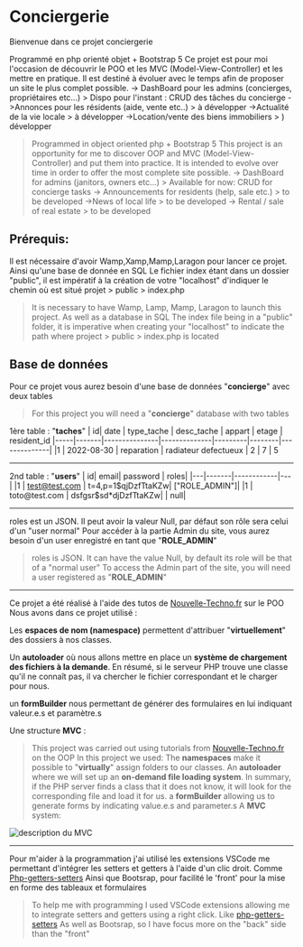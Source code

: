 
# Conciergerie

Bienvenue dans ce projet conciergerie

Programmé en php orienté objet + Bootstrap 5
Ce projet est pour moi l'occasion de découvrir le POO et les MVC (Model-View-Controller) et les mettre en pratique. Il est destiné à évoluer avec le temps afin de proposer un site le plus complet possible.
-> DashBoard pour les admins (concierges, propriétaires etc...) > Dispo pour l'instant : CRUD des tâches du concierge
->Annonces pour les résidents (aide, vente etc..) > à développer
->Actualité de la vie locale > à développer
->Location/vente des biens immobiliers > ) développer

> Programmed in object oriented php + Bootstrap 5 This
> project is an opportunity for me to discover OOP and MVC
> (Model-View-Controller) and put them into practice. It is intended to
> evolve over time in order to offer the most complete site possible.
> -> DashBoard for admins (janitors, owners etc...) > Available for now: CRUD for concierge tasks
> -> Announcements for residents (help, sale etc.) > to be developed
> ->News of local life > to be developed
> -> Rental / sale of real estate > to be developed

## Prérequis:
Il est nécessaire d'avoir Wamp,Xamp,Mamp,Laragon pour lancer ce projet. Ainsi qu'une base de donnée en SQL
Le fichier index étant dans un dossier "public", il est impératif à la création de votre "localhost" d'indiquer le chemin où est situé projet > public > index.php

> It is necessary to have Wamp, Lamp, Mamp, Laragon to launch this
> project. As well as a database in SQL The index file being in a
> "public" folder, it is imperative when creating your "localhost" to
> indicate the path where project > public > index.php is located

## Base de données

Pour ce projet vous aurez besoin d'une base de données "**concierge**" avec deux tables

> For this project you will need a "**concierge**" database with two
> tables

1ère table : "**taches**"
| id| date  | type_tache | desc_tache | appart | etage | resident_id
|-----|-------|---------------|--------------|---------|--------|--------------|
|1  | 2022-08-30 | reparation | radiateur defectueux | 2 | 7 | 5

**************************
2nd table : "**users**" 
| id| email| password | roles|
|---|-------|------------|---|
|1  | test@test.com | t=4,p=1$qjDzfTtaKZw| ["ROLE_ADMIN"]|
|1  | toto@test.com | dsfgsr$sd*djDzfTtaKZw| | null|
****************************
roles est un JSON. Il peut avoir la valeur Null, par défaut son rôle sera celui d'un "user normal"
Pour accéder à la partie Admin du site, vous aurez besoin d'un user enregistré en tant que "**ROLE_ADMIN**"

> roles is JSON. It can have the value Null, by default its role will be
> that of a "normal user" To access the Admin part of the site, you will
> need a user registered as "**ROLE_ADMIN**"

******************

Ce projet a été réalisé à l'aide des tutos de [Nouvelle-Techno.fr](https://github.com/NouvelleTechno) sur le POO
Nous avons dans ce projet utilisé : 

Les **espaces de nom (namespace)** permettent d'attribuer "**virtuellement**" des dossiers à nos classes.

Un **autoloader** où nous allons mettre en place un **système de chargement des fichiers à la demande**.
En résumé, si le serveur PHP trouve une classe qu'il ne connaît pas, il va chercher le fichier correspondant et le charger pour nous.

un **formBuilder** nous permettant de générer des formulaires en lui indiquant valeur.e.s et paramètre.s

Une structure **MVC** : 

> This project was carried out using tutorials from
> [Nouvelle-Techno.fr](https://github.com/NouvelleTechno) on the OOP In
> this project we used:
> The **namespaces** make it possible to "**virtually**" assign folders
> to our classes.
> An **autoloader** where we will set up an **on-demand file loading
> system**. In summary, if the PHP server finds a class that it does not
> know, it will look for the corresponding file and load it for us.
> a **formBuilder** allowing us to generate forms by indicating value.e.s and parameter.s
> A **MVC** system:

![description du MVC](https://nouvelle-techno.fr/assets/uploads/content/a16f52e9a52a87b3c68065c4dd2d470a.jpg)
*******

Pour m'aider à la programmation j'ai utilisé les extensions VSCode me permettant d'intégrer les setters et getters à l'aide d'un clic droit. Comme [Php-getters-setters](https://marketplace.visualstudio.com/items?itemName=phproberto.vscode-php-getters-setters)
Ainsi que Bootsrap, pour facilité le 'front' pour la mise en forme des tableaux et formulaires

> To help me with programming I used VSCode extensions allowing me to
> integrate setters and getters using a right click. Like
> [php-getters-setters](https://marketplace.visualstudio.com/items?itemName=phproberto.vscode-php-getters-setters)
> As well as Bootsrap, so I have focus more on the "back" side  than the "front"

